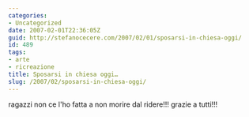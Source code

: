 ```yaml
---
categories:
- Uncategorized
date: 2007-02-01T22:36:05Z
guid: http://stefanocecere.com/2007/02/01/sposarsi-in-chiesa-oggi/
id: 489
tags:
- arte
- ricreazione
title: Sposarsi in chiesa oggi…
slug: /2007/02/sposarsi-in-chiesa-oggi/
---
```


ragazzi non ce l'ho fatta a non morire dal ridere!!! grazie a tutti!!!